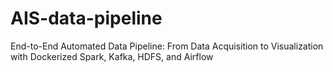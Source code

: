 # AIS-data-pipeline
End-to-End Automated Data Pipeline: From Data Acquisition to Visualization with Dockerized Spark, Kafka, HDFS, and Airflow
